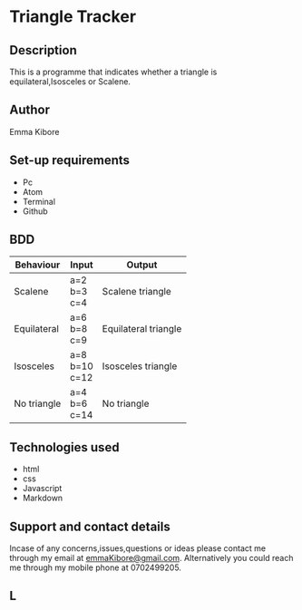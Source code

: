 # Triangle Tracker
## Description
 This is a programme that indicates whether a triangle is equilateral,Isosceles or Scalene.
## Author
Emma Kibore
## Set-up requirements
* Pc
* Atom 
* Terminal
* Github
## BDD 
| Behaviour | Input | Output |
| --- | --- | --- |
| Scalene | a=2<br>b=3<br>c=4 | Scalene triangle
| Equilateral | a=6<br>b=8<br>c=9 | Equilateral triangle
| Isosceles | a=8<br>b=10<br>c=12 | Isosceles triangle
| No triangle | a=4<br>b=6<br>c=14 | No triangle
## Technologies used
* html
* css               
* Javascript
* Markdown
## Support and contact details
 Incase of any concerns,issues,questions or ideas please contact me through my email at emmaKibore@gmail.com. Alternatively you could reach me through my mobile phone at 0702499205.

## L
